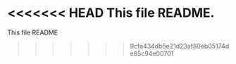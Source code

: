 <<<<<<< HEAD
This file README.
=======
This file README
>>>>>>> 9cfa434db5e21d23af80eb05174de85c94e00701
